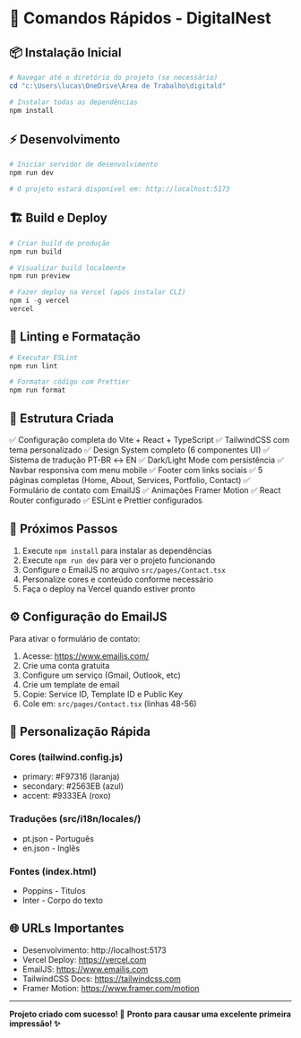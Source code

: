 # 🚀 Comandos Rápidos - DigitalNest

## 📦 Instalação Inicial

```powershell
# Navegar até o diretório do projeto (se necessário)
cd "c:\Users\lucas\OneDrive\Área de Trabalho\digitald"

# Instalar todas as dependências
npm install
```

## ⚡ Desenvolvimento

```powershell
# Iniciar servidor de desenvolvimento
npm run dev

# O projeto estará disponível em: http://localhost:5173
```

## 🏗️ Build e Deploy

```powershell
# Criar build de produção
npm run build

# Visualizar build localmente
npm run preview

# Fazer deploy na Vercel (após instalar CLI)
npm i -g vercel
vercel
```

## 🧹 Linting e Formatação

```powershell
# Executar ESLint
npm run lint

# Formatar código com Prettier
npm run format
```

## 📝 Estrutura Criada

✅ Configuração completa do Vite + React + TypeScript
✅ TailwindCSS com tema personalizado
✅ Design System completo (6 componentes UI)
✅ Sistema de tradução PT-BR ↔ EN
✅ Dark/Light Mode com persistência
✅ Navbar responsiva com menu mobile
✅ Footer com links sociais
✅ 5 páginas completas (Home, About, Services, Portfolio, Contact)
✅ Formulário de contato com EmailJS
✅ Animações Framer Motion
✅ React Router configurado
✅ ESLint e Prettier configurados

## 🎯 Próximos Passos

1. Execute `npm install` para instalar as dependências
2. Execute `npm run dev` para ver o projeto funcionando
3. Configure o EmailJS no arquivo `src/pages/Contact.tsx`
4. Personalize cores e conteúdo conforme necessário
5. Faça o deploy na Vercel quando estiver pronto

## ⚙️ Configuração do EmailJS

Para ativar o formulário de contato:

1. Acesse: https://www.emailjs.com/
2. Crie uma conta gratuita
3. Configure um serviço (Gmail, Outlook, etc)
4. Crie um template de email
5. Copie: Service ID, Template ID e Public Key
6. Cole em: `src/pages/Contact.tsx` (linhas 48-56)

## 🎨 Personalização Rápida

### Cores (tailwind.config.js)

- primary: #F97316 (laranja)
- secondary: #2563EB (azul)
- accent: #9333EA (roxo)

### Traduções (src/i18n/locales/)

- pt.json - Português
- en.json - Inglês

### Fontes (index.html)

- Poppins - Títulos
- Inter - Corpo do texto

## 🌐 URLs Importantes

- Desenvolvimento: http://localhost:5173
- Vercel Deploy: https://vercel.com
- EmailJS: https://www.emailjs.com
- TailwindCSS Docs: https://tailwindcss.com
- Framer Motion: https://www.framer.com/motion

---

**Projeto criado com sucesso! 🎉**
**Pronto para causar uma excelente primeira impressão! ✨**
